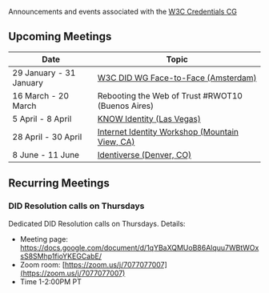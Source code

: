 Announcements and events associated with the [W3C Credentials CG](https://w3c-ccg.github.io)

## Upcoming Meetings

| Date | Topic |
|-----|--------|
| 29 January - 31 January | [W3C DID WG Face-to-Face (Amsterdam)](https://lists.w3.org/Archives/Public/public-did-wg/2019Nov/0018.html) |
| 16 March - 20 March | Rebooting the Web of Trust #RWOT10 (Buenos Aires) |
| 5 April - 8 April | [KNOW Identity (Las Vegas)](https://www.knowidentity.com/2020-conference/) |
| 28 April - 30 April | [Internet Identity Workshop (Mountain View, CA)](https://www.eventbrite.com/e/internet-identity-workshop-iiwxxx-30-2020a-tickets-79016788341) |
| 8 June - 11 June | [Identiverse (Denver, CO)](http://www.cvent.com/d/fhqnf3/4W) |

## Recurring Meetings
### DID Resolution calls on Thursdays

Dedicated DID Resolution calls on Thursdays. Details:

- Meeting page: https://docs.google.com/document/d/1qYBaXQMUoB86Alquu7WBtWOxsS8SMhp1fioYKEGCabE/
- Zoom room: [https://zoom.us/j/7077077007](https://zoom.us/j/7077077007)
- Time 1-2:00PM PT


